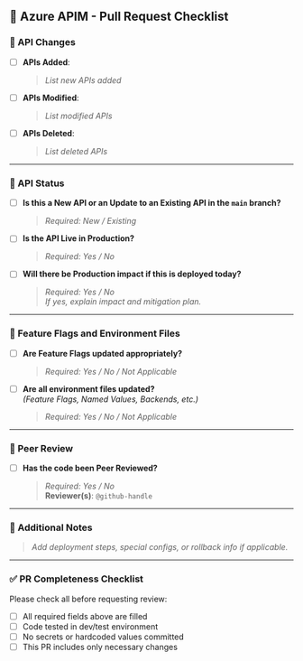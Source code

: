 ## 📌 Azure APIM - Pull Request Checklist

### 🔄 API Changes

- [ ] **APIs Added**:  
  > _List new APIs added_

- [ ] **APIs Modified**:  
  > _List modified APIs_

- [ ] **APIs Deleted**:  
  > _List deleted APIs_

---

### 📂 API Status

- [ ] **Is this a New API or an Update to an Existing API in the `main` branch?**  
  > _Required: New / Existing_

- [ ] **Is the API Live in Production?**  
  > _Required: Yes / No_

- [ ] **Will there be Production impact if this is deployed today?**  
  > _Required: Yes / No_  
  > _If yes, explain impact and mitigation plan._

---

### 🚩 Feature Flags and Environment Files

- [ ] **Are Feature Flags updated appropriately?**  
  > _Required: Yes / No / Not Applicable_

- [ ] **Are all environment files updated?**  
  _(Feature Flags, Named Values, Backends, etc.)_  
  > _Required: Yes / No / Not Applicable_

---

### 👥 Peer Review

- [ ] **Has the code been Peer Reviewed?**  
  > _Required: Yes / No_  
  > **Reviewer(s)**: `@github-handle`

---

### 📝 Additional Notes

> _Add deployment steps, special configs, or rollback info if applicable._

---

### ✅ PR Completeness Checklist

Please check all before requesting review:

- [ ] All required fields above are filled
- [ ] Code tested in dev/test environment
- [ ] No secrets or hardcoded values committed
- [ ] This PR includes only necessary changes
